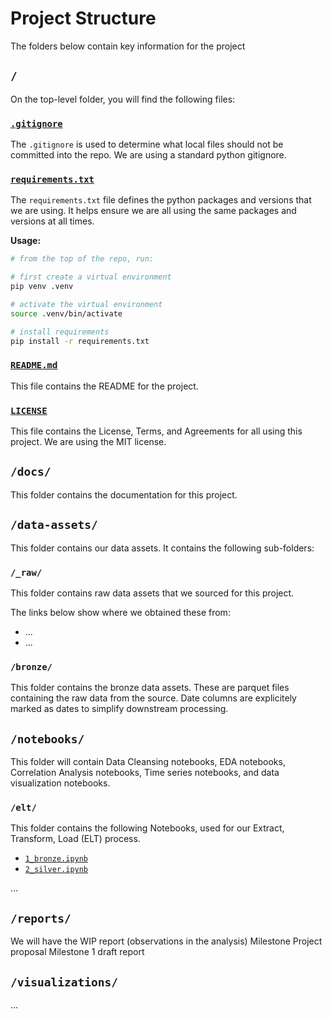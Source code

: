 # Project Structure

The folders below contain key information for the project

## `/`

On the top-level folder, you will find the following files:

### [`.gitignore`](../.gitignore)

The `.gitignore` is used to determine what local files should not be committed into the repo. We are using a standard python gitignore.

### [`requirements.txt`](../requirements.txt)

The `requirements.txt` file defines the python packages and versions that we are using. It helps ensure we are all using the same packages and versions at all times. 

**Usage:** 

``` bash
# from the top of the repo, run:

# first create a virtual environment
pip venv .venv

# activate the virtual environment
source .venv/bin/activate

# install requirements
pip install -r requirements.txt
```

### [`README.md`](../README.md)

This file contains the README for the project.

### [`LICENSE`](../LICENSE)

This file contains the License, Terms, and Agreements for all using this project. We are using the MIT license.

## `/docs/`

This folder contains the documentation for this project.

## `/data-assets/`

This folder contains our data assets. It contains the following sub-folders:

### `/_raw/`

This folder contains raw data assets that we sourced for this project.

The links below show where we obtained these from:
* ...
* ...

### `/bronze/`

This folder contains the bronze data assets. These are parquet files containing the raw data from the source. Date columns are explicitely marked as dates to simplify downstream processing.


## `/notebooks/`

This folder will contain Data Cleansing notebooks, EDA notebooks, Correlation Analysis notebooks, Time series notebooks, and data visualization notebooks.

### `/elt/`

This folder contains the following Notebooks, used for our Extract, Transform, Load (ELT) process.

* [`1_bronze.ipynb`](../notebooks/elt/1_bronze.ipynb)
* [`2_silver.ipynb`](../notebooks/elt/2_silver.ipynb)

...

## `/reports/`

We will have the WIP report (observations in the analysis)
Milestone Project proposal
Milestone 1 draft report 

## `/visualizations/`

...